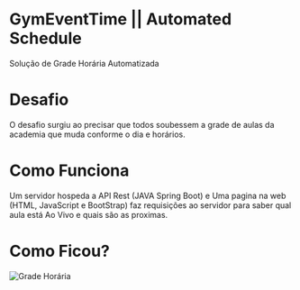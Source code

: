 # GymEventTime || Automated Schedule
Solução de Grade Horária Automatizada

# Desafio
O desafio surgiu ao precisar que todos soubessem a grade de aulas da academia que muda conforme o dia e horários.

# Como Funciona
Um servidor hospeda a API Rest (JAVA Spring Boot) e Uma pagina na web (HTML, JavaScript e BootStrap) faz requisições ao servidor para saber qual aula está Ao Vivo e quais são as proximas.

# Como Ficou?
![Grade Horária](https://i.ibb.co/BTT2SqV/Captura-de-Tela-2020-12-28-a-s-16-21-49.png)


